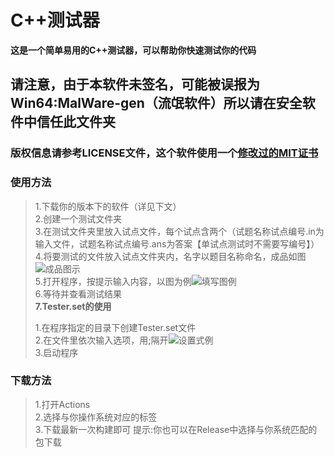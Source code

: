 # C++测试器
**这是一个简单易用的C++测试器，可以帮助你快速测试你的代码**
## 请注意，由于本软件未签名，可能被误报为Win64:MalWare-gen（流氓软件）所以请在安全软件中信任此文件夹
### 版权信息请参考LICENSE文件，这个软件使用一个[**修改过的**MIT证书](LICENSE)
### 使用方法
> 1.下载你的版本下的软件（详见下文）  
> 2.创建一个测试文件夹  
> 3.在测试文件夹里放入试点文件，每个试点含两个（试题名称试点编号.in为输入文件，试题名称试点编号.ans为答案【单试点测试时不需要写编号】）  
> 4.将要测试的文件放入试点文件夹内，名字以题目名称命名，成品如图![成品图示](https://github.com/user-attachments/assets/b62334fc-b061-41f4-8ec1-cd334868875f)  
> 5.打开程序，按提示输入内容，以图为例![填写图例](https://github.com/user-attachments/assets/02b23d46-4d13-4232-8d30-82d21d5d9f77)  
> 6.等待并查看测试结果  
> **7.Tester.set的使用**  
> 
> 1.在程序指定的目录下创建Tester.set文件  
> 2.在文件里依次输入选项，用;隔开![设置式例](https://github.com/user-attachments/assets/25efdd21-6850-4a28-b7e7-4ffdc60c9f5d)  
> 3.启动程序  
> 
### 下载方法  
> 1.打开Actions  
> 2.选择与你操作系统对应的标签  
> 3.下载最新一次构建即可
> 提示:你也可以在Release中选择与你系统匹配的包下载
